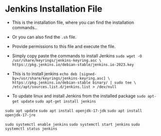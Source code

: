 # Jenkins Installation File

- This is the installation file, where you can find the installation commands..
- Or you can also find the `.sh` file.
- Provide permissions to this file and execute the file.
- Simply copy paste the commands to install Jenkins
  `sudo wget -O /usr/share/keyrings/jenkins-keyring.asc \
https://pkg.jenkins.io/debian-stable/jenkins.io-2023.key`

- This is to install jenkins
  `echo deb [signed-by=/usr/share/keyrings/jenkins-keyring.asc] \
https://pkg.jenkins.io/debian-stable binary/ | sudo tee \
/etc/apt/sources.list.d/jenkins.list > /dev/null`
- To update linux and install Jenkins from the installed package
  `sudo apt-get update`
  `sudo apt-get install jenkins`

`sudo apt update`
`sudo apt install openjdk-17-jdk`
`sudo apt install openjdk-17-jre`

`sudo systemctl enable jenkins`
`sudo systemctl start jenkins`
`sudo systemctl status jenkins`
